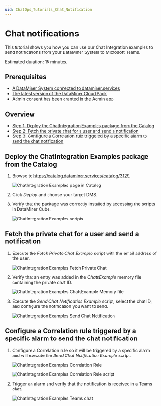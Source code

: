 ```yaml
---
uid: ChatOps_Tutorials_Chat_Notification
---
```


# Chat notifications

This tutorial shows you how you can use our Chat Integration examples to send notifications from your DataMiner System to Microsoft Teams.

Estimated duration: 15 minutes.

## Prerequisites

- [A DataMiner System connected to dataminer.services](xref:Connecting_your_DataMiner_System_to_the_cloud)
- [The latest version of the DataMiner Cloud Pack](xref:Managing_cloud-connected_nodes#upgrading-nodes-to-the-latest-dxm-versions)
- [Admin consent has been granted](xref:Granting_admin_consent) in the [Admin app](https://admin.dataminer.services)

## Overview

- [Step 1: Deploy the ChatIntegration Examples package from the Catalog](#deploy-the-chatintegration-examples-package-from-the-catalog)
- [Step 2: Fetch the private chat for a user and send a notification](#fetch-the-private-chat-for-a-user-and-send-a-notification)
- [Step 3: Configure a Correlation rule triggered by a specific alarm to send the chat notification](#configure-a-correlation-rule-triggered-by-a-specific-alarm-to-send-the-chat-notification)

## Deploy the ChatIntegration Examples package from the Catalog

1. Browse to <https://catalog.dataminer.services/catalog/3129>.

   ![ChatIntegration Examples page in Catalog](~/user-guide/images/chatops_notification_01_001.png)

1. Click *Deploy* and choose your target DMS.

1. Verify that the package was correctly installed by accessing the scripts in DataMiner Cube.

   ![ChatIntegration Examples scripts](~/user-guide/images/chatops_notification_01_002.png)

## Fetch the private chat for a user and send a notification

1. Execute the *Fetch Private Chat Example* script with the email address of the user.

   ![ChatIntegration Examples Fetch Private Chat](~/user-guide/images/chatops_notification_02_001.png)

1. Verify that an entry was added in the *ChatsExample* memory file containing the private chat ID.

   ![ChatIntegration Examples ChatsExample Memory file](~/user-guide/images/chatops_notification_02_002.png)

1. Execute the *Send Chat Notification Example* script, select the chat ID, and configure the notification you want to send.

   ![ChatIntegration Examples Send Chat Notification](~/user-guide/images/chatops_notification_02_003.png)

## Configure a Correlation rule triggered by a specific alarm to send the chat notification

1. Configure a Correlation rule so it will be triggered by a specific alarm and will execute the *Send Chat Notification Example* script.

   ![ChatIntegration Examples Correlation Rule](~/user-guide/images/chatops_notification_03_001.png)

   ![ChatIntegration Examples Correlation Rule script](~/user-guide/images/chatops_notification_03_002.png)

1. Trigger an alarm and verify that the notification is received in a Teams chat.

   ![ChatIntegration Examples Teams chat](~/user-guide/images/chatops_notification_03_003.png)
